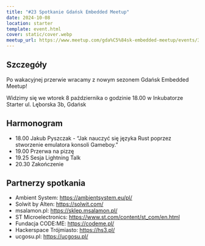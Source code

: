```yaml
---
title: "#23 Spotkanie Gdańsk Embedded Meetup"
date: 2024-10-08
location: starter
template: event.html
cover: static/cover.webp
meetup_url: https://www.meetup.com/gda%C5%84sk-embedded-meetup/events/303660589/
---
```

## Szczegóły
Po wakacyjnej przerwie wracamy z nowym sezonem Gdańsk Embedded Meetup!

Widzimy się we wtorek 8 października o godzinie 18.00 w Inkubatorze Starter ul. Lęborska 3b, Gdańsk
## Harmonogram
- 18.00 Jakub Pyszczak - “Jak nauczyć się języka Rust poprzez stworzenie emulatora konsoli Gameboy.”
- 19.00 Przerwa na pizzę
- 19.25 Sesja Lightning Talk
- 20.30 Zakończenie
## Partnerzy spotkania
- Ambient System: https://ambientsystem.eu/pl/
- Solwit by Alten: https://solwit.com/
- msalamon.pl: https://sklep.msalamon.pl/
- ST Microelectronics: https://www.st.com/content/st_com/en.html
- Fundacja CODE:ME: https://codeme.pl/
- Hackerspace Trójmiasto: https://hs3.pl/
- ucgosu.pl: https://ucgosu.pl/
